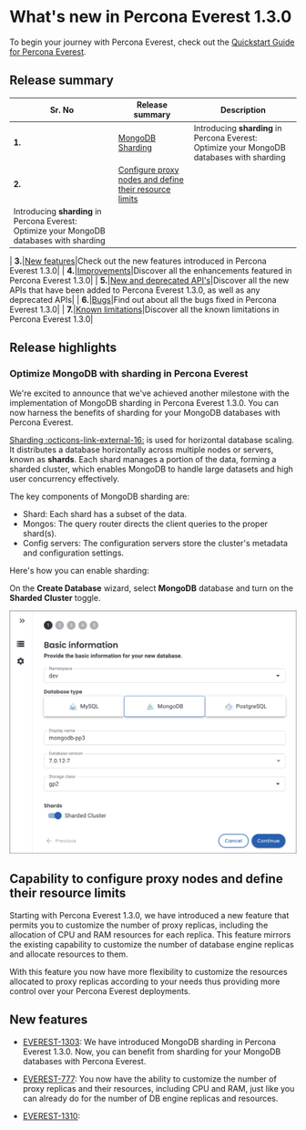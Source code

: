 # What's new in Percona Everest 1.3.0

To begin your journey with Percona Everest, check out the [Quickstart Guide for Percona Everest](../quickstart-guide/quick-install.md).


## Release summary

|**Sr. No**|**Release summary**|**Description**|
|---------|---------------------|---------|
| **1.**  |[MongoDB Sharding](#sharding)|Introducing **sharding** in Percona Everest: Optimize your MongoDB databases with sharding|
| **2.**  |[Configure proxy nodes and define their resource limits](#capability-to-configure-proxy-nodes-and-define-their-resource-limits)
|Introducing **sharding** in Percona Everest: Optimize your MongoDB databases with sharding|

| **3.**|[New features](#new-features)|Check out the new features introduced in Percona Everest 1.3.0|
| **4.**|[Improvements](#improvements)|Discover all the enhancements featured in Percona Everest 1.3.0|
| **5.**|[New and deprecated API's](#the-latest-in-apis-whats-new-and-whats-deprecated)|Discover all the new APIs that have been added to Percona Everest 1.3.0, as well as any deprecated APIs|
| **6.**|[Bugs](#bugs)|Find out about all the bugs fixed in Percona Everest 1.3.0|
| **7.**|[Known limitations](#known-limitations)|Discover all the known limitations in Percona Everest 1.3.0|


## Release highlights


### Optimize MongoDB with sharding in Percona Everest


We're excited to announce that we've achieved another milestone with the implementation of MongoDB sharding in Percona Everest 1.3.0. You can now harness the benefits of sharding for your MongoDB databases with Percona Everest.

[Sharding  :octicons-link-external-16:](https://docs.mongodb.com/manual/reference/glossary/#term-sharding) is used for horizontal database scaling. It distributes a database horizontally across multiple nodes or servers, known as **shards**. Each shard manages a portion of the data, forming a sharded cluster, which enables MongoDB to handle large datasets and high user concurrency effectively.

The key components of MongoDB sharding are:

- Shard: Each shard has a subset of the data.
- Mongos: The query router directs the client queries to the proper shard(s).
- Config servers: The configuration servers store the cluster's metadata and configuration settings.

Here's how you can enable sharding:

On the **Create Database** wizard, select **MongoDB** database and turn on the **Sharded Cluster** toggle.

![!image](../images/enable_sharding.png)


## Capability to configure proxy nodes and define their resource limits

Starting with Percona Everest 1.3.0, we have introduced a new feature that permits you to customize the number of proxy replicas, including the allocation of CPU and RAM resources for each replica. This feature mirrors the existing capability to customize the number of database engine replicas and allocate resources to them.

With this feature you now have more flexibility to customize the resources allocated to proxy replicas according to your needs thus providing more control over your Percona Everest deployments.

## New features

- [EVEREST-1303](https://perconadev.atlassian.net/browse/EVEREST-1303): We have introduced MongoDB sharding in Percona Everest 1.3.0. Now, you can benefit from sharding for your MongoDB databases with Percona Everest.

- [EVEREST-777](https://perconadev.atlassian.net/browse/EVEREST-777): You now have the ability to customize the number of proxy replicas and their resources, including CPU and RAM, just like you can already do for the number of DB engine replicas and resources.

- [EVEREST-1310](https://perconadev.atlassian.net/browse/EVEREST-1310): 


